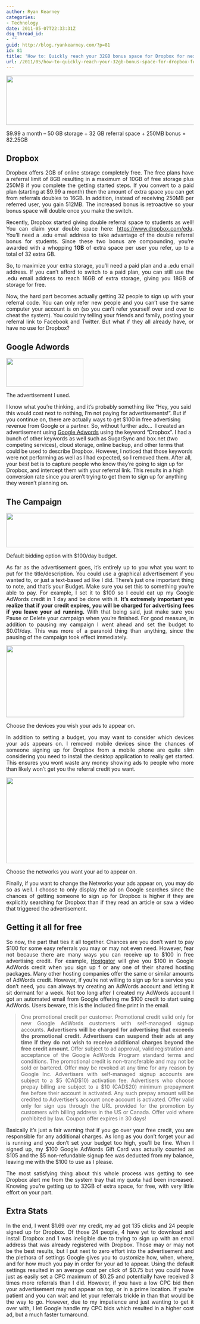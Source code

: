 ```yaml
---
author: Ryan Kearney
categories:
- Technology
date: 2011-05-07T22:33:31Z
dsq_thread_id:
- ""
guid: http://blog.ryankearney.com/?p=81
id: 81
title: 'How to: Quickly reach your 32GB bonus space for Dropbox for next to nothing.'
url: /2011/05/how-to-quickly-reach-your-32gb-bonus-space-for-dropbox-for-next-to-nothing/
---
```


<div id="attachment_83" style="max-width: 626px" class="wp-caption alignnone">
  <a href="https://blog.ryankearney.com/wp-content/uploads/2011/05/DropboxQuota.png"><img class="size-large wp-image-83" title="DropboxQuota" alt="" src="https://blog.ryankearney.com/wp-content/uploads/2011/05/DropboxQuota.png" width="616" height="132" /></a>
  
  <p class="wp-caption-text">
    $9.99 a month &#8211; 50 GB storage + 32 GB referral space + 250MB bonus = 82.25GB
  </p>
</div>

## Dropbox

<p style="text-align: justify;">
  Dropbox offers 2GB of online storage completely free. The free plans have a referral limit of 8GB resulting in a maximum of 10GB of free storage plus 250MB if you complete the getting started steps. If you convert to a paid plan (starting at $9.99 a month) then the amount of extra space you can get from referrals doubles to 16GB. In addition, instead of receiving 250MB per referred user, you gain 512MB. The increased bonus is retroactive so your bonus space will double once you make the switch.<!--more-->
</p>

<p style="text-align: justify;">
  Recently, Dropbox started giving double referral space to students as well! You can claim your double space here: <a href="https://www.dropbox.com/edu">https://www.dropbox.com/edu</a>. You&#8217;ll need a .edu email address to take advantage of the double referral bonus for students. Since these two bonus are compounding, you&#8217;re awarded with a whopping <strong>1GB</strong> of extra space per user you refer, up to a total of 32 extra GB.
</p>

<p style="text-align: justify;">
  So, to maximize your extra storage, you&#8217;ll need a paid plan and a .edu email address. If you can&#8217;t afford to switch to a paid plan, you can still use the .edu email address to reach 16GB of extra storage, giving you 18GB of storage for free.
</p>

<p style="text-align: justify;">
  Now, the hard part becomes actually getting 32 people to sign up with your referral code. You can only refer new people and you can&#8217;t use the same computer your account is on (so you can&#8217;t refer yourself over and over to cheat the system). You could try telling your friends and family, posting your referral link to Facebook and Twitter. But what if they all already have, or have no use for Dropbox?
</p>

## Google Adwords

<div id="attachment_84" style="max-width: 217px" class="wp-caption alignleft">
  <img class="size-full wp-image-84" title="DropboxAd" alt="" src="https://blog.ryankearney.com/wp-content/uploads/2011/05/DropboxAd.png" width="207" height="77" />
  
  <p class="wp-caption-text">
    The advertisement I used.
  </p>
</div>

I know what you&#8217;re thinking, and it&#8217;s probably something like &#8220;Hey, you said this would cost next to nothing, I&#8217;m not paying for advertisements!&#8221;. But if you continue on, there are actually ways to get $100 in free advertising revenue from Google or a partner. So, without further ado&#8230;  I created an advertisement using [Google Adwords](https://adwords.google.com/) using the keyword &#8220;Dropbox&#8221;. I had a bunch of other keywords as well such as SugarSync and box.net (two competing services), cloud storage, online backup, and other terms that could be used to describe Dropbox. However, I noticed that those keywords were not performing as well as I had expected, so I removed them. After all, your best bet is to capture people who know they&#8217;re going to sign up for Dropbox, and intercept them with your referral link. This results in a high conversion rate since you aren&#8217;t trying to get them to sign up for anything they weren&#8217;t planning on.

## The Campaign

<div id="attachment_85" style="max-width: 566px" class="wp-caption alignnone">
  <img class="size-full wp-image-85 " title="AdsenseCampaignSettings" alt="" src="https://blog.ryankearney.com/wp-content/uploads/2011/05/AdsenseCampaignSettings.png" width="556" height="92" />
  
  <p class="wp-caption-text">
    Default bidding option with $100/day budget.
  </p>
</div>

<p style="text-align: justify;">
  As far as the advertisement goes, it&#8217;s entirely up to you what you want to put for the title/description. You could use a graphical advertisement if you wanted to, or just a text-based ad like I did. There&#8217;s just one important thing to note, and that&#8217;s your Budget. Make sure you set this to something you&#8217;re able to pay. For example, I set it to $100 so I could eat up my Google AdWords credit in 1 day and be done with it. <strong>It&#8217;s extremely important you realize that if your credit expires, you will be charged for advertising fees if you leave your ad running.</strong> With that being said, just make sure you Pause or Delete your campaign when you&#8217;re finished. For good measure, in addition to pausing my campaign I went ahead and set the budget to $0.01/day. This was more of a paranoid thing than anything, since the pausing of the campaign took effect immediately.
</p>

<div id="attachment_86" style="max-width: 488px" class="wp-caption alignnone">
  <img class="size-full wp-image-86 " title="AdSenseDevices" alt="" src="https://blog.ryankearney.com/wp-content/uploads/2011/05/AdSenseDevices.png" width="478" height="192" />
  
  <p class="wp-caption-text">
    Choose the devices you wish your ads to appear on.
  </p>
</div>

<p style="text-align: justify;">
  In addition to setting a budget, you may want to consider which devices your ads appears on. I removed mobile devices since the chances of someone signing up for Dropbox from a mobile phone are quite slim considering you need to install the desktop application to really get started. This ensures you wont waste any money showing ads to people who more than likely won&#8217;t get you the referral credit you want.
</p>

<div id="attachment_87" style="max-width: 626px" class="wp-caption alignnone">
  <a href="https://blog.ryankearney.com/wp-content/uploads/2011/05/AdSenseNetworks.png"><img class="size-large wp-image-87" title="AdSenseNetworks" alt="" src="https://blog.ryankearney.com/wp-content/uploads/2011/05/AdSenseNetworks.png" width="616" height="230" /></a>
  
  <p class="wp-caption-text">
    Choose the networks you want your ad to appear on.
  </p>
</div>

<p style="text-align: justify;">
  Finally, if you want to change the Networks your ads appear on, you may do so as well. I choose to only display the ad on Google searches since the chances of getting someone to sign up for Dropbox is higher if they are explicitly searching for Dropbox than if they read an article or saw a video that triggered the advertisement.
</p>

## Getting it all for free

<p style="text-align: justify;">
  So now, the part that ties it all together. Chances are you don&#8217;t want to pay $100 for some easy referrals you may or may not even need. However, fear not because there are many ways you can receive up to $100 in free advertising credit. For example, <a href="https://www.hostgator.com/shared.shtml">Hostgator</a> will give you $100 in Google AdWords credit when you sign up f or any one of their shared hosting packages. Many other hosting companies offer the same or similar amounts of AdWords credit. However, if you&#8217;re not willing to sign up for a service you don&#8217;t need, you can always try creating an AdWords account and letting it sit dormant for a week. Not too long after I created my AdWords account I got an automated email from Google offering me $100 credit to start using AdWords. Users beware, this is the included fine print in the email.
</p>

> <p style="text-align: justify;">
>   One promotional credit per customer. Promotional credit valid only for new Google AdWords customers with self-managed signup accounts. <strong>Advertisers will be charged for advertising that exceeds the promotional credit. Advertisers can suspend their ads at any time if they do not wish to receive additional charges beyond the free credit amount. </strong>Offer subject to ad approval, valid registration and acceptance of the Google AdWords Program standard terms and conditions. The promotional credit is non-transferable and may not be sold or bartered. Offer may be revoked at any time for any reason by Google Inc. Advertisers with self-managed signup accounts are subject to a $5 (CAD$10) activation fee. Advertisers who choose prepay billing are subject to a $10 (CAD$20) minimum prepayment fee before their account is activated. Any such prepay amount will be credited to Advertiser’s account once account is activated. Offer valid only for sign ups through the URL provided for the promotion by customers with billing address in the US or Canada. Offer void where prohibited by law. Coupon offer expires in 30 days!
> </p>

<p style="text-align: justify;">
  Basically it&#8217;s just a fair warning that if you go over your free credit, you are responsible for any additional charges. As long as you don&#8217;t forget your ad is running and you don&#8217;t set your budget too high, you&#8217;ll be fine. When I signed up, my $100 Google AdWords Gift Card was actually counted as $105 and the $5 non-refundable signup fee was deducted from my balance, leaving me with the $100 to use as I please.
</p>

<p style="text-align: justify;">
  The most satisfying thing about this whole process was getting to see Dropbox alert me from the system tray that my quota had been increased. Knowing you&#8217;re getting up to 32GB of extra space, for free, with very little effort on your part.
</p>

## Extra Stats

<p style="text-align: justify;">
  In the end, I went $1.69 over my credit, my ad got 135 clicks and 24 people signed up for Dropbox. Of those 24 people, 4 have yet to download and install Dropbox and 1 was ineligible due to trying to sign up with an email address that was already registered with Dropbox. Those may or may not be the best results, but I put next to zero effort into the advertisement and the plethora of settings Google gives you to customize how, when, where, and for how much you pay in order for your ad to appear. Using the default settings resulted in an average cost per click of $0.75 but you could have just as easily set a CPC maximum of $0.25 and potentially have received 3 times more referrals than I did. However, if you have a low CPC bid then your advertisement may not appear on top, or in a prime location. If you&#8217;re patient and you can wait and let your referrals trickle in than that would be the way to go. However, due to my impatience and just wanting to get it over with, I let Google handle my CPC bids which resulted in a higher cost ad, but a much faster turnaround.
</p>